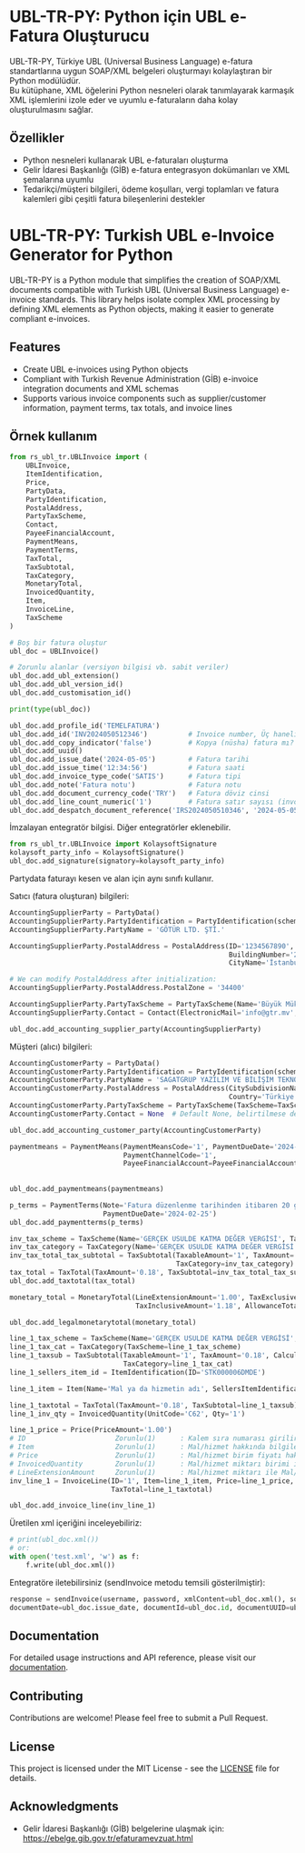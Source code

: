 # UBL-TR-PY: Python için UBL e-Fatura Oluşturucu

UBL-TR-PY, Türkiye UBL (Universal Business Language) e-fatura standartlarına uygun SOAP/XML belgeleri oluşturmayı kolaylaştıran bir Python modülüdür.  
Bu kütüphane, XML öğelerini Python nesneleri olarak tanımlayarak karmaşık XML işlemlerini izole eder ve uyumlu e-faturaların daha kolay oluşturulmasını sağlar.

## Özellikler

- Python nesneleri kullanarak UBL e-faturaları oluşturma
- Gelir İdaresi Başkanlığı (GİB) e-fatura entegrasyon dokümanları ve XML şemalarına uyumlu
- Tedarikçi/müşteri bilgileri, ödeme koşulları, vergi toplamları ve fatura kalemleri gibi çeşitli fatura bileşenlerini destekler


# UBL-TR-PY: Turkish UBL e-Invoice Generator for Python

UBL-TR-PY is a Python module that simplifies the creation of SOAP/XML documents compatible with Turkish UBL (Universal Business Language) e-invoice standards. This library helps isolate complex XML processing by defining XML elements as Python objects, making it easier to generate compliant e-invoices.

## Features

- Create UBL e-invoices using Python objects
- Compliant with Turkish Revenue Administration (GİB) e-invoice integration documents and XML schemas
- Supports various invoice components such as supplier/customer information, payment terms, tax totals, and invoice lines


## Örnek kullanım


```python
from rs_ubl_tr.UBLInvoice import (
    UBLInvoice,
    ItemIdentification,
    Price,
    PartyData,
    PartyIdentification,
    PostalAddress,
    PartyTaxScheme,
    Contact,
    PayeeFinancialAccount,
    PaymentMeans,
    PaymentTerms,
    TaxTotal,
    TaxSubtotal,
    TaxCategory,
    MonetaryTotal,
    InvoicedQuantity,
    Item,
    InvoiceLine,
    TaxScheme
)

# Boş bir fatura oluştur
ubl_doc = UBLInvoice()

# Zorunlu alanlar (versiyon bilgisi vb. sabit veriler)
ubl_doc.add_ubl_extension()
ubl_doc.add_ubl_version_id()
ubl_doc.add_customisation_id()

print(type(ubl_doc))

ubl_doc.add_profile_id('TEMELFATURA')
ubl_doc.add_id('INV2024050512346')          # Invoice number, Üç haneli alfanumerik birim kod ile 13 haneli müteselsil numara
ubl_doc.add_copy_indicator('false')         # Kopya (nüsha) fatura mı?
ubl_doc.add_uuid()
ubl_doc.add_issue_date('2024-05-05')        # Fatura tarihi
ubl_doc.add_issue_time('12:34:56')          # Fatura saati
ubl_doc.add_invoice_type_code('SATIS')      # Fatura tipi
ubl_doc.add_note('Fatura notu')             # Fatura notu
ubl_doc.add_document_currency_code('TRY')   # Fatura döviz cinsi
ubl_doc.add_line_count_numeric('1')         # Fatura satır sayısı (invoice line), otomatik olarak sayabilir ve doldurabiliriz.
ubl_doc.add_despatch_document_reference('IRS2024050510346', '2024-05-05') # İrsaliye numarası, irsaliye tarihi, seçimli.
```

İmzalayan entegratör bilgisi. Diğer entegratörler eklenebilir.
```python
from rs_ubl_tr.UBLInvoice import KolaysoftSignature
kolaysoft_party_info = KolaysoftSignature()
ubl_doc.add_signature(signatory=kolaysoft_party_info)
```

Partydata faturayı kesen ve alan için aynı sınıfı kullanır.

Satıcı (fatura oluşturan) bilgileri:
```python
AccountingSupplierParty = PartyData()
AccountingSupplierParty.PartyIdentification = PartyIdentification(schemeID='VKN', value='12345678900')
AccountingSupplierParty.PartyName = 'GÖTÜR LTD. ŞTİ.'

AccountingSupplierParty.PostalAddress = PostalAddress(ID='1234567890', StreetName='Papatya Caddesi Yasemin Sokak',
                                                      BuildingNumber='21', CitySubdivisionName='Beşiktaş',
                                                      CityName='İstanbul', PostalZone='34100', Country='Türkiye')

# We can modify PostalAddress after initialization:
AccountingSupplierParty.PostalAddress.PostalZone = '34400'

AccountingSupplierParty.PartyTaxScheme = PartyTaxScheme(Name='Büyük Mükellefler')
AccountingSupplierParty.Contact = Contact(ElectronicMail='info@gtr.mv', Telephone='555555555', Telefax='666666666')

ubl_doc.add_accounting_supplier_party(AccountingSupplierParty)
```

Müşteri (alıcı) bilgileri:
```python
AccountingCustomerParty = PartyData()
AccountingCustomerParty.PartyIdentification = PartyIdentification(schemeID='VKN', value='0000510000')
AccountingCustomerParty.PartyName = 'SAGATGRUP YAZILIM VE BİLİŞİM TEKNOLOJİLERİ TİCARET LİMİTED ŞİRKETİ'
AccountingCustomerParty.PostalAddress = PostalAddress(CitySubdivisionName='Çankaya', CityName='Ankara',
                                                      Country='Türkiye')
AccountingCustomerParty.PartyTaxScheme = PartyTaxScheme(TaxScheme=TaxScheme(Name='DOĞANBEY VERGİ DAİRESİ MÜD.'))
AccountingCustomerParty.Contact = None  # Default None, belirtilmese de olur.

ubl_doc.add_accounting_customer_party(AccountingCustomerParty)
```

```python
paymentmeans = PaymentMeans(PaymentMeansCode='1', PaymentDueDate='2024-05-25',
                            PaymentChannelCode='1',
                            PayeeFinancialAccount=PayeeFinancialAccount(ID='1',
                                                                        CurrencyCode='TRY',
                                                                        PaymentNote='İST Bank Şişli Şubesi'))
ubl_doc.add_paymentmeans(paymentmeans)

p_terms = PaymentTerms(Note='Fatura düzenlenme tarihinden itibaren 20 gün içerisinde ödenecektir.',
                       PaymentDueDate='2024-02-25')
ubl_doc.add_paymentterms(p_terms)

inv_tax_scheme = TaxScheme(Name='GERÇEK USULDE KATMA DEĞER VERGİSİ', TaxTypeCode='0015')
inv_tax_category = TaxCategory(Name='GERÇEK USULDE KATMA DEĞER VERGİSİ', TaxScheme=inv_tax_scheme)
inv_tax_total_tax_subtotal = TaxSubtotal(TaxableAmount='1', TaxAmount='0.18', CalculationSequenceNumeric='1', Percent='18',
                                         TaxCategory=inv_tax_category)
tax_total = TaxTotal(TaxAmount='0.18', TaxSubtotal=inv_tax_total_tax_subtotal)
ubl_doc.add_taxtotal(tax_total)

monetary_total = MonetaryTotal(LineExtensionAmount='1.00', TaxExclusiveAmount='1.00',
                               TaxInclusiveAmount='1.18', AllowanceTotalAmount='0.00', PayableAmount='1.18')

ubl_doc.add_legalmonetarytotal(monetary_total)

line_1_tax_scheme = TaxScheme(Name='GERÇEK USULDE KATMA DEĞER VERGİSİ', TaxTypeCode='0015')
line_1_tax_cat = TaxCategory(TaxScheme=line_1_tax_scheme)
line_1_taxsub = TaxSubtotal(TaxableAmount='1', TaxAmount='0.18', CalculationSequenceNumeric='1', Percent='18',
                            TaxCategory=line_1_tax_cat)
line_1_sellers_item_id = ItemIdentification(ID='STK000006DMDE')

line_1_item = Item(Name='Mal ya da hizmetin adı', SellersItemIdentification=line_1_sellers_item_id)

line_1_taxtotal = TaxTotal(TaxAmount='0.18', TaxSubtotal=line_1_taxsub)
line_1_inv_qty = InvoicedQuantity(UnitCode='C62', Qty='1')

line_1_price = Price(PriceAmount='1.00')
# ID                      Zorunlu(1)      : Kalem sıra numarası girilir.
# Item                    Zorunlu(1)      : Mal/hizmet hakkında bilgiler buraya girilir. Bknz. Item.
# Price                   Zorunlu(1)      : Mal/hizmet birim fiyatı hakkında bilgiler buraya girilir. Bknz. Price.
# InvoicedQuantity        Zorunlu(1)      : Mal/hizmet miktarı birimi ile birlikte girilir. Bknz. Kod Listeleri.
# LineExtensionAmount     Zorunlu(1)      : Mal/hizmet miktarı ile Mal/hizmet birim fiyatının çarpımı ile bulunan tutardır (varsa iskonto düşülür).
inv_line_1 = InvoiceLine(ID='1', Item=line_1_item, Price=line_1_price, InvoicedQuantity=line_1_inv_qty, LineExtensionAmount='1.00',
                         TaxTotal=line_1_taxtotal)

ubl_doc.add_invoice_line(inv_line_1)
```

Üretilen xml içeriğini inceleyebiliriz:
```python
# print(ubl_doc.xml())
# or:
with open('test.xml', 'w') as f:
    f.write(ubl_doc.xml())
```

Entegratöre iletebilirsiniz (sendInvoice metodu temsili gösterilmiştir):
```python
response = sendInvoice(username, password, xmlContent=ubl_doc.xml(), sourceUrn=sourceUrn, destinationUrn=destinationUrn,
documentDate=ubl_doc.issue_date, documentId=ubl_doc.id, documentUUID=ubl_doc.uuid)
```

## Documentation

For detailed usage instructions and API reference, please visit our [documentation](https://github.com/ysdede/ubl-tr-py/docs).

## Contributing

Contributions are welcome! Please feel free to submit a Pull Request.

## License

This project is licensed under the MIT License - see the [LICENSE](LICENSE) file for details.

## Acknowledgments

- Gelir İdaresi Başkanlığı (GİB) belgelerine ulaşmak için: https://ebelge.gib.gov.tr/efaturamevzuat.html
